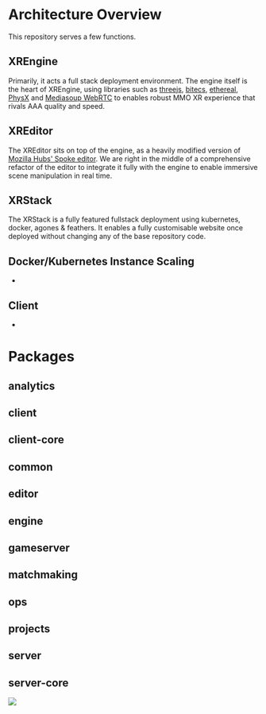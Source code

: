 # Architecture Overview

This repository serves a few functions. 

## XREngine
Primarily, it acts a full stack deployment environment. The engine itself is the heart of XREngine, using libraries such as [threejs](https://threejs.org/), [bitecs](https://github.com/NateTheGreatt/bitECS), [ethereal](https://github.com/aelatgt/ethereal), [PhysX](https://github.com/NVIDIAGameWorks/PhysX) and [Mediasoup WebRTC](https://github.com/versatica/mediasoup) to enables robust MMO XR experience that rivals AAA quality and speed.

## XREditor
The XREditor sits on top of the engine, as a heavily modified version of [Mozilla Hubs' Spoke editor](https://hubs.mozilla.com/spoke). We are right in the middle of a comprehensive refactor of the editor to integrate it fully with the engine to enable immersive scene manipulation in real time.

## XRStack
The XRStack is a fully featured fullstack deployment using kubernetes, docker, agones & feathers. It enables a fully customisable website once deployed without changing any of the base repository code.

## Docker/Kubernetes Instance Scaling
-

## Client
- 


# Packages
## analytics
## client
## client-core
## common
## editor
## engine
## gameserver
## matchmaking
## ops
## projects
## server
## server-core

![](./images/02-repo-hierarchy.png)
